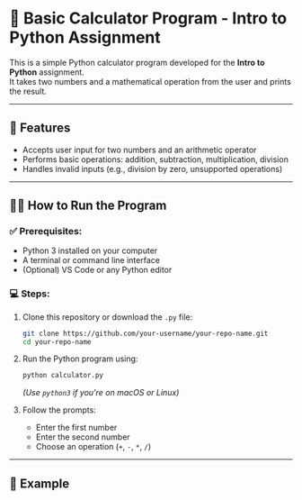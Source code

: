 # 🧮 Basic Calculator Program - Intro to Python Assignment

This is a simple Python calculator program developed for the **Intro to Python** assignment.  
It takes two numbers and a mathematical operation from the user and prints the result.

---

## 🚀 Features

- Accepts user input for two numbers and an arithmetic operator
- Performs basic operations: addition, subtraction, multiplication, division
- Handles invalid inputs (e.g., division by zero, unsupported operations)

---

## 🧑‍💻 How to Run the Program

### ✅ Prerequisites:
- Python 3 installed on your computer  
- A terminal or command line interface  
- (Optional) VS Code or any Python editor

### 💻 Steps:
1. Clone this repository or download the `.py` file:
    ```bash
    git clone https://github.com/your-username/your-repo-name.git
    cd your-repo-name
    ```

2. Run the Python program using:
    ```bash
    python calculator.py
    ```
    *(Use `python3` if you're on macOS or Linux)*

3. Follow the prompts:
    - Enter the first number
    - Enter the second number
    - Choose an operation (`+`, `-`, `*`, `/`)

---

## 🧾 Example

